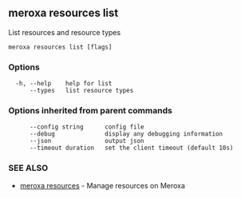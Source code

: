## meroxa resources list

List resources and resource types

```
meroxa resources list [flags]
```

### Options

```
  -h, --help    help for list
      --types   list resource types
```

### Options inherited from parent commands

```
      --config string      config file
      --debug              display any debugging information
      --json               output json
      --timeout duration   set the client timeout (default 10s)
```

### SEE ALSO

* [meroxa resources](meroxa_resources.md)	 - Manage resources on Meroxa

